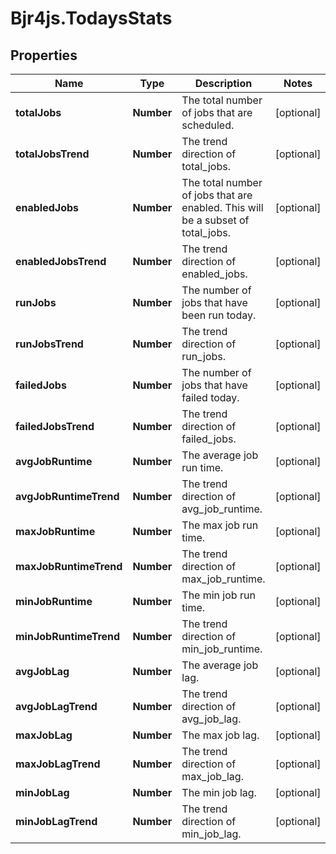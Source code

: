 # Bjr4js.TodaysStats

## Properties

Name | Type | Description | Notes
------------ | ------------- | ------------- | -------------
**totalJobs** | **Number** | The total number of jobs that are scheduled. | [optional] 
**totalJobsTrend** | **Number** | The trend direction of total_jobs. | [optional] 
**enabledJobs** | **Number** | The total number of jobs that are enabled. This will be a subset of total_jobs. | [optional] 
**enabledJobsTrend** | **Number** | The trend direction of enabled_jobs. | [optional] 
**runJobs** | **Number** | The number of jobs that have been run today. | [optional] 
**runJobsTrend** | **Number** | The trend direction of run_jobs. | [optional] 
**failedJobs** | **Number** | The number of jobs that have failed today. | [optional] 
**failedJobsTrend** | **Number** | The trend direction of failed_jobs. | [optional] 
**avgJobRuntime** | **Number** | The average job run time. | [optional] 
**avgJobRuntimeTrend** | **Number** | The trend direction of avg_job_runtime. | [optional] 
**maxJobRuntime** | **Number** | The max job run time. | [optional] 
**maxJobRuntimeTrend** | **Number** | The trend direction of max_job_runtime. | [optional] 
**minJobRuntime** | **Number** | The min job run time. | [optional] 
**minJobRuntimeTrend** | **Number** | The trend direction of min_job_runtime. | [optional] 
**avgJobLag** | **Number** | The average job lag. | [optional] 
**avgJobLagTrend** | **Number** | The trend direction of avg_job_lag. | [optional] 
**maxJobLag** | **Number** | The max job lag. | [optional] 
**maxJobLagTrend** | **Number** | The trend direction of max_job_lag. | [optional] 
**minJobLag** | **Number** | The min job lag. | [optional] 
**minJobLagTrend** | **Number** | The trend direction of min_job_lag. | [optional] 


